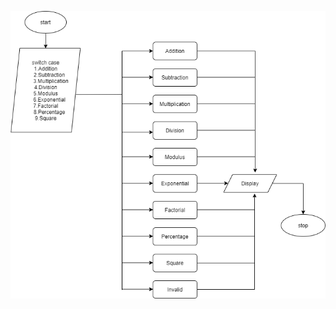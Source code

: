 ![alt text](https://github.com/99003572/Arya-Calculator/blob/master/2.%20Design/High%20Level%20Design/Structural%20Diagram/High_level_Structural_diagram.png)
